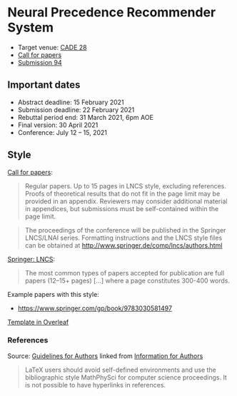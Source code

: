 # Neural Precedence Recommender System

- Target venue: [CADE 28](https://www.cs.cmu.edu/~mheule/CADE28/)
- [Call for papers](https://easychair.org/cfp/CADE-28)
- [Submission 94](https://easychair.org/conferences/submission?a=25958734;submission=5327793)

## Important dates

- Abstract deadline: 15 February 2021
- Submission deadline: 22 February 2021
- Rebuttal period end: 31 March 2021, 6pm AOE
- Final version: 30 April 2021
- Conference: July 12 – 15, 2021

## Style

[Call for papers](https://easychair.org/cfp/CADE-28):

> Regular papers.
> Up to 15 pages in LNCS style, excluding references.
> Proofs of theoretical results  that do not fit in the page limit may be provided in an appendix.
> Reviewers  may consider additional material in appendices, but submissions must be self-contained within the page limit.

> The proceedings of the conference will be published in the Springer LNCS/LNAI series.
> Formatting instructions and the LNCS style files can be obtained at http://www.springer.de/comp/lncs/authors.html

[Springer: LNCS](https://www.springer.com/gp/computer-science/lncs/conference-proceedings-guidelines):

> The most common types of papers accepted for publication are full papers (12–15+ pages)
> [...]
> where a page constitutes 300-400 words.

Example papers with this style:

- https://www.springer.com/gp/book/9783030581497

[Template in Overleaf](https://www.overleaf.com/latex/templates/springer-lecture-notes-in-computer-science/kzwwpvhwnvfj#.WuA4JS5uZpi)

### References

Source: [Guidelines for Authors](ftp://ftp.springernature.com/cs-proceeding/svproc/guidelines/Springer_Guidelines_for_Authors_of_Proceedings_CS.pdf)
linked from [Information for Authors](https://www.springer.com/gp/computer-science/lncs/conference-proceedings-guidelines)

> LaTeX users should avoid self-defined environments and use the bibliographic style MathPhySci for computer science proceedings.
> It is not possible to have hyperlinks in references.
